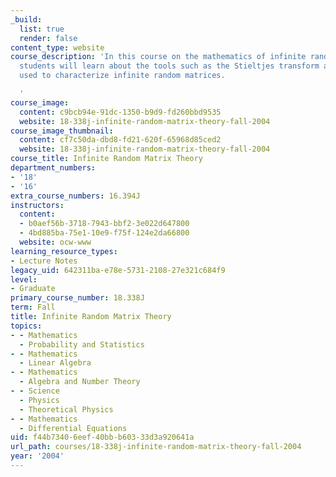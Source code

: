 ```yaml
---
_build:
  list: true
  render: false
content_type: website
course_description: 'In this course on the mathematics of infinite random matrices,
  students will learn about the tools such as the Stieltjes transform and Free Probability
  used to characterize infinite random matrices.

  '
course_image:
  content: c9bcb94e-91dc-1350-b9d9-fd260bbd9535
  website: 18-338j-infinite-random-matrix-theory-fall-2004
course_image_thumbnail:
  content: cf7c50da-dbd8-fd21-620f-65968d85ced2
  website: 18-338j-infinite-random-matrix-theory-fall-2004
course_title: Infinite Random Matrix Theory
department_numbers:
- '18'
- '16'
extra_course_numbers: 16.394J
instructors:
  content:
  - b0aef56b-3718-7943-bbf2-3e022d647800
  - 4bd885ba-75e1-10e9-f75f-124e2da66800
  website: ocw-www
learning_resource_types:
- Lecture Notes
legacy_uid: 642311ba-e78e-5731-2108-27e321c684f9
level:
- Graduate
primary_course_number: 18.338J
term: Fall
title: Infinite Random Matrix Theory
topics:
- - Mathematics
  - Probability and Statistics
- - Mathematics
  - Linear Algebra
- - Mathematics
  - Algebra and Number Theory
- - Science
  - Physics
  - Theoretical Physics
- - Mathematics
  - Differential Equations
uid: f44b7340-6eef-40bb-b603-33d3a920641a
url_path: courses/18-338j-infinite-random-matrix-theory-fall-2004
year: '2004'
---
```

